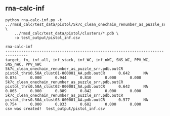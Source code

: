 rna-calc-inf
-------------------------------------------------------------------------------

	python rna-calc-inf.py -t ../rmsd_calc/test_data/pistol/5k7c_clean_onechain_renumber_as_puzzle_srr.pdb \
		../rmsd_calc/test_data/pistol/clusters/*.pdb \
		-o test_output/pistol_inf.csv

	rna-calc-inf
	--------------------------------------------------------------------------------
	target, fn, inf_all, inf_stack, inf_WC, inf_nWC, SNS_WC, PPV_WC, SNS_nWC, PPV_nWC
	5k7c_clean_onechain_renumber_as_puzzle_srr.pdb.outCR     pistol_thrs0.50A_clust01-000001_AA.pdb.outCR      0.642      NA         0.874      0.000      0.944      0.810      0.000      0.000
	5k7c_clean_onechain_renumber_as_puzzle_srr.pdb.outCR     pistol_thrs0.50A_clust02-000001_AA.pdb.outCR      0.642      NA         0.865      0.000      0.889      0.842      0.000      0.000
	5k7c_clean_onechain_renumber_as_puzzle_srr.pdb.outCR     pistol_thrs0.50A_clust03-000001_AA.pdb.outCR      0.577      NA         0.754      0.000      0.833      0.682      0.000      0.000
	csv was created!  test_output/pistol_inf.csv

